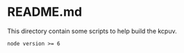 # README.md

This directory contain some scripts to help build the kcpuv.

```
node version >= 6
```
